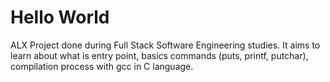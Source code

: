 # Hello World 
ALX Project done during Full Stack Software Engineering studies. It aims to learn about what is entry point, basics commands (puts, printf, putchar), compilation process with gcc in C language.
